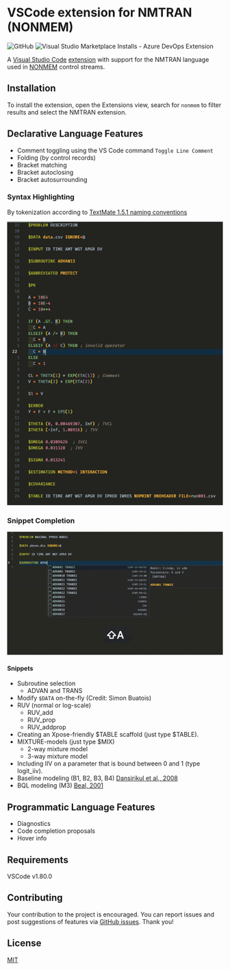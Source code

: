 # VSCode extension for NMTRAN (NONMEM)

![GitHub](https://img.shields.io/github/license/vrognas/vscode-nmtran)
![Visual Studio Marketplace Installs - Azure DevOps Extension](https://img.shields.io/visual-studio-marketplace/azure-devops/installs/total/vrognas.nmtran)

A [Visual Studio Code](https://code.visualstudio.com/) [extension](https://marketplace.visualstudio.com/VSCode) with support for the NMTRAN language used in [NONMEM](https://www.iconplc.com/solutions/technologies/nonmem/) control streams.

## Installation

To install the extension, open the Extensions view, search for `nonmem` to filter results and select the NMTRAN extension.

## Declarative Language Features

* Comment toggling using the VS Code command `Toggle Line Comment` 
* Folding (by control records)
* Bracket matching
* Bracket autoclosing
* Bracket autosurrounding

### Syntax Highlighting

By tokenization according to [TextMate 1.5.1 naming conventions](https://macromates.com/manual/en/language_grammars#naming_conventions)

![demo_syntax-highlight](images/demo_syntax-highlight.png)

### Snippet Completion

![demo_advan-snippets](images/demo_advan-snippets.gif)

#### Snippets
* Subroutine selection
  * ADVAN and TRANS
* Modify `$DATA` on-the-fly (Credit: Simon Buatois)
* RUV (normal or log-scale)
  * RUV_add
  * RUV_prop
  * RUV_addprop
* Creating an Xpose-friendly $TABLE scaffold (just type $TABLE).
* MIXTURE-models (just type $MIX)
  * 2-way mixture model
  * 3-way mixture model
* Including IIV on a parameter that is bound between 0 and 1 (type logit_iiv).
* Baseline modeling (B1, B2, B3, B4) [Dansirikul et al., 2008](https://doi.org/10.1007/s10928-008-9088-2)
* BQL modeling (M3) [Beal, 2001](https://doi.org/10.1023/a:1012299115260)

## Programmatic Language Features

* Diagnostics
* Code completion proposals
* Hover info

## Requirements

VSCode v1.80.0

## Contributing

Your contribution to the project is encouraged.
You can report issues and post suggestions of features via [GitHub issues](https://github.com/vrognas/vscode-nmtran/issues).
Thank you!

## License

[MIT](LICENSE)
